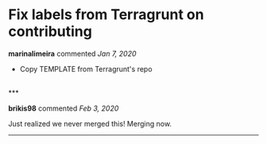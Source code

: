 # Fix labels from Terragrunt on contributing

**marinalimeira** commented *Jan 7, 2020*

+ Copy TEMPLATE from Terragrunt's repo
<br />
***


**brikis98** commented *Feb 3, 2020*

Just realized we never merged this! Merging now.
***

